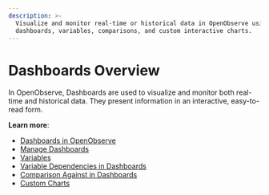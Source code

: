 ```yaml
---
description: >-
  Visualize and monitor real-time or historical data in OpenObserve using
  dashboards, variables, comparisons, and custom interactive charts.
---
```

# Dashboards Overview

In OpenObserve, Dashboards are used to visualize and monitor both real-time and historical data. They present information in an interactive, easy-to-read form. 

**Learn more**:

- [Dashboards in OpenObserve](dashboards-in-openobserve.md)
- [Manage Dashboards](manage-dashboards.md)
- [Variables](variables/index.md)
- [Variable Dependencies in Dashboards](variables/variable-dependencies.md)
- [Comparison Against in Dashboards](comparison-against-in-dashboards.md)
- [Custom Charts](custom-charts)




